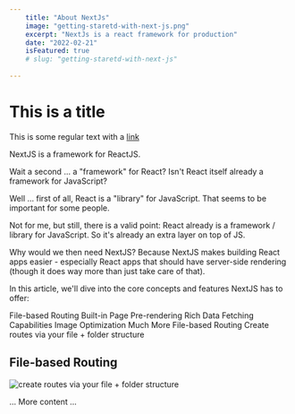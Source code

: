 ```yaml
---
    title: "About NextJs"
    image: "getting-staretd-with-next-js.png"
    excerpt: "NextJs is a react framework for production"
    date: "2022-02-21"
    isFeatured: true
    # slug: "getting-staretd-with-next-js"
   
---
```


# This is a title

This is some regular text with a [link](https://google.com)

NextJS is a framework for ReactJS.

Wait a second ... a "framework" for React? Isn't React itself already a framework for JavaScript?

Well ... first of all, React is a "library" for JavaScript. That seems to be important for some people.

Not for me, but still, there is a valid point: React already is a framework / library for JavaScript. So it's already an extra layer on top of JS.

Why would we then need NextJS?
Because NextJS makes building React apps easier - especially React apps that should have server-side rendering (though it does way more than just take care of that).

In this article, we'll dive into the core concepts and features NextJS has to offer:

File-based Routing
Built-in Page Pre-rendering
Rich Data Fetching Capabilities
Image Optimization
Much More
File-based Routing
Create routes via your file + folder structure

## File-based Routing

![create routes via your file + folder structure](nextjs-file-based-routing.png)

... More content ...

